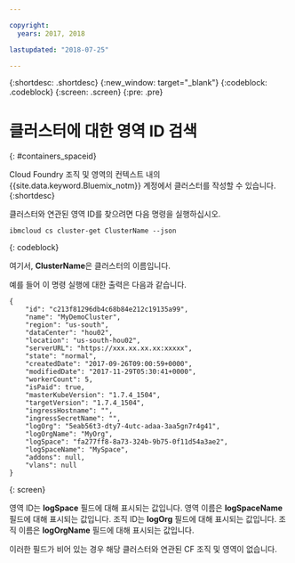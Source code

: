 ```yaml
---

copyright:
  years: 2017, 2018

lastupdated: "2018-07-25"

---
```


{:shortdesc: .shortdesc}
{:new_window: target="_blank"}
{:codeblock: .codeblock}
{:screen: .screen}
{:pre: .pre}


# 클러스터에 대한 영역 ID 검색
{: #containers_spaceid}

Cloud Foundry 조직 및 영역의 컨텍스트 내의 {{site.data.keyword.Bluemix_notm}} 계정에서 클러스터를 작성할 수 있습니다. 
{:shortdesc}

클러스터와 연관된 영역 ID를 찾으려면 다음 명령을 실행하십시오.

```
ibmcloud cs cluster-get ClusterName --json
```
{: codeblock}

여기서, **ClusterName**은 클러스터의 이름입니다.


예를 들어 이 명령 실행에 대한 출력은 다음과 같습니다.

```
{
    "id": "c213f81296db4c68b84e212c19135a99",
    "name": "MyDemoCluster",
    "region": "us-south",
    "dataCenter": "hou02",
    "location": "us-south-hou02",
    "serverURL": "https://xxx.xx.xx.xx:xxxxx",
    "state": "normal",
    "createdDate": "2017-09-26T09:00:59+0000",
    "modifiedDate": "2017-11-29T05:30:41+0000",
    "workerCount": 5,
    "isPaid": true,
    "masterKubeVersion": "1.7.4_1504",
    "targetVersion": "1.7.4_1504",
    "ingressHostname": "",
    "ingressSecretName": "",
    "logOrg": "5eab56t3-dty7-4utc-adaa-3aa5gn7r4g41",
    "logOrgName": "MyOrg",
    "logSpace": "fa277ff8-8a73-324b-9b75-0f11d54a3ae2",
    "logSpaceName": "MySpace",
    "addons": null,
    "vlans": null
}
```
{: screen}

영역 ID는 **logSpace** 필드에 대해 표시되는 값입니다.
영역 이름은 **logSpaceName** 필드에 대해 표시되는 값입니다.
조직 ID는 **logOrg** 필드에 대해 표시되는 값입니다.
조직 이름은 **logOrgName** 필드에 대해 표시되는 값입니다.

이러한 필드가 비어 있는 경우 해당 클러스터와 연관된 CF 조직 및 영역이 없습니다.



